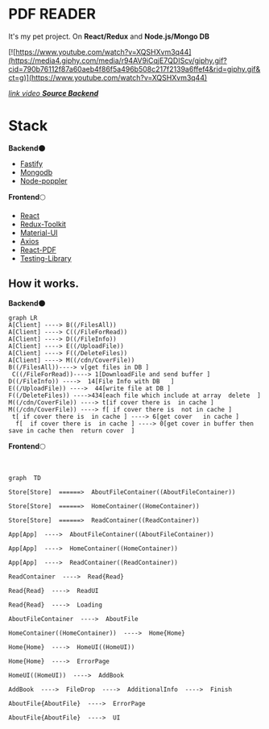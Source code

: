 # PDF READER 
It's my pet project. On **React/Redux** and **Node.js/Mongo DB**

[![https://www.youtube.com/watch?v=XQSHXvm3q44](https://media4.giphy.com/media/r94AV9iCqjE7QDIScv/giphy.gif?cid=790b76112f87a60aeb4f86f5a496b508c217f2139a6ffef4&rid=giphy.gif&ct=g)](https://www.youtube.com/watch?v=XQSHXvm3q44)

[*link video* ](https://www.youtube.com/watch?v=gkgss86uMcE)
[***Source Backend***](https://github.com/kirillserebrykov/ReaderPDF_Backend)

# Stack 

 **Backend**:new_moon:
 - [Fastify](https://www.fastify.io/)
 - [Mongodb](https://www.mongodb.com/)
 - [Node-poppler](https://github.com/Fdawgs/node-poppler)

**Frontend**:full_moon:

 - [React](https://github.com/facebook/react)
 - [Redux-Toolkit](https://github.com/reduxjs/redux-toolkit)
 - [Material-UI](https://github.com/mui/material-ui)
 - [Axios](https://github.com/axios/axios)
 - [React-PDF](https://github.com/wojtekmaj/react-pdf)
 - [Testing-Library](https://github.com/testing-library)

## How it works.
**Backend**:new_moon:
```mermaid
graph LR
A[Client] ----> B((/FilesAll))
A[Client] ----> C((/FileForRead))
A[Client] ----> D((/FileInfo))
A[Client] ----> E((/UploadFile))
A[Client] ----> F((/DeleteFiles))
A[Client] ----> M((/cdn/CoverFile))
B((/FilesAll))----> v[get files in DB ]
 C((/FileForRead))----> 1[DownloadFile and send buffer ]
D((/FileInfo)) ---->  14[File Info with DB   ]
E((/UploadFile)) ---->  44[write file at DB ]
F((/DeleteFiles)) ---->434[each file which include at array  delete  ]
M((/cdn/CoverFile)) ----> t[if cover there is  in cache ]
M((/cdn/CoverFile)) ----> f[ if cover there is  not in cache ]
 t[ if cover there is  in cache ] ----> 6[get cover   in cache ]
  f[  if cover there is  in cache ] ----> 0[get cover in buffer then save in cache then  return cover  ]
```
**Frontend**:full_moon:
```mermaid
  
  
graph  TD

Store[Store]  ======>  AboutFileContainer((AboutFileContainer))

Store[Store]  ======>  HomeContainer((HomeContainer))

Store[Store]  ======>  ReadContainer((ReadContainer))

App[App]  ---->  AboutFileContainer((AboutFileContainer))

App[App]  ---->  HomeContainer((HomeContainer))

App[App]  ---->  ReadContainer((ReadContainer))

ReadContainer  ---->  Read{Read}

Read{Read}  ---->  ReadUI

Read{Read}  ---->  Loading

AboutFileContainer  ---->  AboutFile

HomeContainer((HomeContainer))  ---->  Home{Home}

Home{Home}  ---->  HomeUI((HomeUI))

Home{Home}  ---->  ErrorPage

HomeUI((HomeUI))  ---->  AddBook

AddBook  ---->  FileDrop  ---->  AdditionalInfo  ---->  Finish

AboutFile{AboutFile}  ---->  ErrorPage

AboutFile{AboutFile}  ---->  UI
  
```

